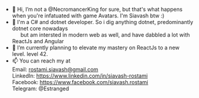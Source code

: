- 👋 Hi, I’m not a @NecromancerKing for sure, but that's what happens when you're infatuated with game Avatars. I'm Siavash btw :)
- 👀 I'm a C# and dotnet developer. So i dig anything dotnet, predominantly dotnet core nowadays  
      &emsp;&nbsp;&nbsp;but am intersted in modern web as well, and have dabbled a lot with ReactJs and Angular
- 🌱 I’m currently planning to elevate my mastery on ReactJs to a new level. level 42.
- 📫 You can reach my at   
    Email: rostami.siavash@gmail.com    
    LinkedIn: https://www.linkedin.com/in/siavash-rostami    
    Facebook: https://www.facebook.com/siavash.rostami    
    Telegram: @Estranged

<!---
NecromancerKing/NecromancerKing is a ✨ special ✨ repository because its `README.md` (this file) appears on your GitHub profile.
You can click the Preview link to take a look at your changes.
--->
